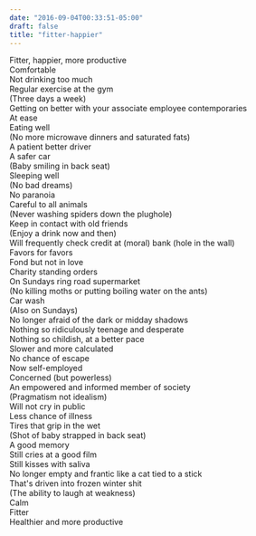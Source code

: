 ```yaml
---
date: "2016-09-04T00:33:51-05:00"
draft: false
title: "fitter-happier"
---
```

<div data-fitter-happier-text class="">Fitter, happier, more productive</div>
    <div data-fitter-happier-text class="">Comfortable</div>
    <div data-fitter-happier-text class="">Not drinking too much</div>
    <div data-fitter-happier-text class="">Regular exercise at the gym</div>
    <div data-fitter-happier-text class="">(Three days a week)</div>
    <div data-fitter-happier-text class="">Getting on better with your associate employee contemporaries</div>
    <div data-fitter-happier-text class="">At ease</div>
    <div data-fitter-happier-text class="">Eating well</div>
    <div data-fitter-happier-text class="">(No more microwave dinners and saturated fats)</div>
    <div data-fitter-happier-text class="">A patient better driver</div>
    <div data-fitter-happier-text class="">A safer car</div>
    <div data-fitter-happier-text class="">(Baby smiling in back seat)</div>
    <div data-fitter-happier-text class="">Sleeping well</div>
    <div data-fitter-happier-text class="">(No bad dreams)</div>
    <div data-fitter-happier-text class="">No paranoia</div>
    <div data-fitter-happier-text class="">Careful to all animals</div>
    <div data-fitter-happier-text class="">(Never washing spiders down the plughole)</div>
    <div data-fitter-happier-text class="">Keep in contact with old friends</div>
    <div data-fitter-happier-text class="">(Enjoy a drink now and then)</div>
    <div data-fitter-happier-text class="">Will frequently check credit at (moral) bank (hole in the wall)</div>
    <div data-fitter-happier-text class="">Favors for favors</div>
    <div data-fitter-happier-text class="">Fond but not in love</div>
    <div data-fitter-happier-text class="">Charity standing orders</div>
    <div data-fitter-happier-text class="">On Sundays ring road supermarket</div>
    <div data-fitter-happier-text class="">(No killing moths or putting boiling water on the ants)</div>
    <div data-fitter-happier-text class="">Car wash</div>
    <div data-fitter-happier-text class="">(Also on Sundays)</div>
    <div data-fitter-happier-text class="">No longer afraid of the dark or midday shadows</div>
    <div data-fitter-happier-text class="">Nothing so ridiculously teenage and desperate</div>
    <div data-fitter-happier-text class="">Nothing so childish, at a better pace</div>
    <div data-fitter-happier-text class="">Slower and more calculated</div>
    <div data-fitter-happier-text class="">No chance of escape</div>
    <div data-fitter-happier-text class="">Now self-employed</div>
    <div data-fitter-happier-text class="">Concerned (but powerless)</div>
    <div data-fitter-happier-text class="">An empowered and informed member of society</div>
    <div data-fitter-happier-text class="">(Pragmatism not idealism)</div>
    <div data-fitter-happier-text class="">Will not cry in public</div>
    <div data-fitter-happier-text class="">Less chance of illness</div>
    <div data-fitter-happier-text class="">Tires that grip in the wet</div>
    <div data-fitter-happier-text class="">(Shot of baby strapped in back seat)</div>
    <div data-fitter-happier-text class="">A good memory</div>
    <div data-fitter-happier-text class="">Still cries at a good film</div>
    <div data-fitter-happier-text class="">Still kisses with saliva</div>
    <div data-fitter-happier-text class="">No longer empty and frantic like a cat tied to a stick</div>
    <div data-fitter-happier-text class="">That's driven into frozen winter shit</div>
    <div data-fitter-happier-text class="">(The ability to laugh at weakness)</div>
    <div data-fitter-happier-text class="">Calm</div>
    <div data-fitter-happier-text class="">Fitter</div>
    <div data-fitter-happier-text class="">Healthier and more productive</div>
